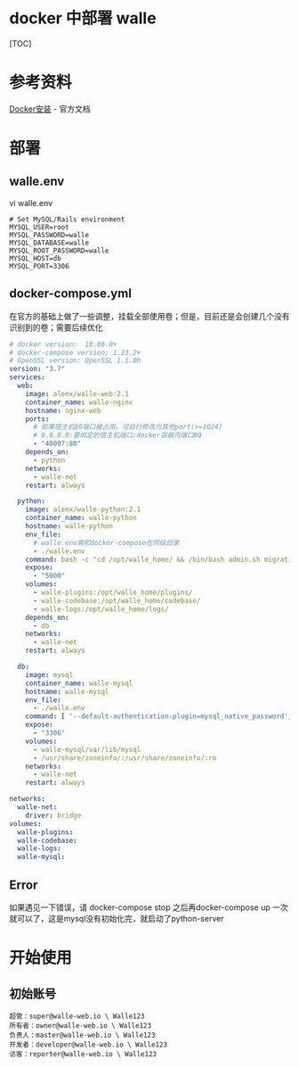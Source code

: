 # docker 中部署  walle

[TOC]

# 参考资料

[Docker安装](http://www.walle-web.io/docs/installation_docker.html) - 官方文档

# 部署

## walle.env

vi walle.env

```
# Set MySQL/Rails environment
MYSQL_USER=root
MYSQL_PASSWORD=walle
MYSQL_DATABASE=walle
MYSQL_ROOT_PASSWORD=walle
MYSQL_HOST=db
MYSQL_PORT=3306
```

## docker-compose.yml

在官方的基础上做了一些调整，挂载全部使用卷；但是，目前还是会创建几个没有识别到的卷；需要后续优化

```yml
# docker version:  18.06.0+
# docker-compose version: 1.23.2+
# OpenSSL version: OpenSSL 1.1.0h
version: "3.7"
services:
  web:
    image: alenx/walle-web:2.1
    container_name: walle-nginx
    hostname: nginx-web
    ports:
      # 如果宿主机80端口被占用，可自行修改为其他port(>=1024)
      # 0.0.0.0:要绑定的宿主机端口:docker容器内端口80
      - "40007:80"
    depends_on:
      - python
    networks:
      - walle-net
    restart: always

  python:
    image: alenx/walle-python:2.1
    container_name: walle-python
    hostname: walle-python
    env_file:
      # walle.env需和docker-compose在同级目录
      - ./walle.env
    command: bash -c "cd /opt/walle_home/ && /bin/bash admin.sh migration &&  python waller.py"
    expose:
      - "5000"
    volumes:
      - walle-plugins:/opt/walle_home/plugins/
      - walle-codebase:/opt/walle_home/codebase/
      - walle-logs:/opt/walle_home/logs/
    depends_on:
      - db
    networks:
      - walle-net
    restart: always

  db:
    image: mysql
    container_name: walle-mysql
    hostname: walle-mysql
    env_file:
      - ./walle.env
    command: [ '--default-authentication-plugin=mysql_native_password', '--character-set-server=utf8mb4', '--collation-server=utf8mb4_unicode_ci']
    expose:
      - "3306"
    volumes:
      - walle-mysql/var/lib/mysql
      - /usr/share/zoneinfo/:/usr/share/zoneinfo/:ro
    networks:
      - walle-net
    restart: always

networks:
  walle-net:
    driver: bridge
volumes:
  walle-plugins:
  walle-codebase:
  walle-logs:
  walle-mysql:
```

## Error

如果遇见一下错误，请 docker-compose stop 之后再docker-compose up 一次就可以了，这是mysql没有初始化完，就启动了python-server



# 开始使用

## 初始账号

```
超管：super@walle-web.io \ Walle123
所有者：owner@walle-web.io \ Walle123
负责人：master@walle-web.io \ Walle123
开发者：developer@walle-web.io \ Walle123
访客：reporter@walle-web.io \ Walle123
```